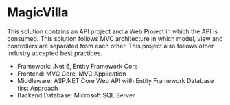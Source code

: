 # MagicVilla
This solution contains an API project and a Web Project in which the API is consumed. This solution follows MVC architecture in which model, view and controllers are separated from each other. This project also follows other industry accepted best practices.

* Framework: .Net 6, Entity Framework Core
* Frontend: MVC Core, MVC Application
* Middleware: ASP.NET Core Web API with Entity Framework Database first Approach
* Backend Database: Microsoft SQL Server
